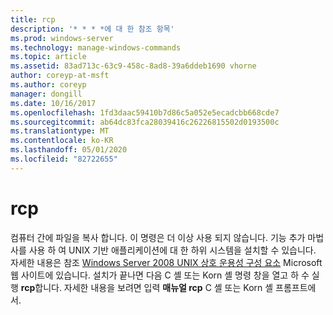 ```yaml
---
title: rcp
description: '* * * *에 대 한 참조 항목'
ms.prod: windows-server
ms.technology: manage-windows-commands
ms.topic: article
ms.assetid: 83ad713c-63c9-458c-8ad8-39a6ddeb1690 vhorne
author: coreyp-at-msft
ms.author: coreyp
manager: dongill
ms.date: 10/16/2017
ms.openlocfilehash: 1fd3daac59410b7d86c5a052e5ecadcbb668cde7
ms.sourcegitcommit: ab64dc83fca28039416c26226815502d0193500c
ms.translationtype: MT
ms.contentlocale: ko-KR
ms.lasthandoff: 05/01/2020
ms.locfileid: "82722655"
---
```

# <a name="rcp"></a>rcp



컴퓨터 간에 파일을 복사 합니다. 이 명령은 더 이상 사용 되지 않습니다. 기능 추가 마법사를 사용 하 여 UNIX 기반 애플리케이션에 대 한 하위 시스템을 설치할 수 있습니다. 자세한 내용은 참조 [Windows Server 2008 UNIX 상호 운용성 구성 요소](https://go.microsoft.com/fwlink/?LinkId=191835) Microsoft 웹 사이트에 있습니다. 설치가 끝나면 다음 C 셸 또는 Korn 셸 명령 창을 열고 하 수 실행 **rcp**합니다. 자세한 내용을 보려면 입력 **매뉴얼 rcp** C 셸 또는 Korn 셸 프롬프트에서.